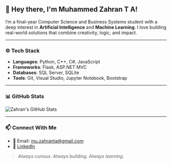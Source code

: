 ## 👋 Hey there, I'm Muhammed Zahran T A!

I’m a final-year Computer Science and Business Systems student with a deep interest in **Artificial Intelligence** and **Machine Learning**. I love building real-world solutions that combine creativity, logic, and impact.

---


### ⚙️ Tech Stack

- **Languages**: Python, C++, C#, JavaScript
- **Frameworks**: Flask, ASP.NET MVC
- **Databases**: SQL Server, SQLite
- **Tools**: Git, Visual Studio, Jupyter Notebook, Bootstrap

---

### 📊 GitHub Stats

![Zahran's GitHub Stats](https://github-readme-stats.vercel.app/api?username=zahran445&show_icons=true&theme=radical)

---

### 📫 Connect With Me

- 📧 Email: mu.zahranta@gmail.com 
- 💼 [LinkedIn](https://www.linkedin.com/in/muhammedzahranta) 

> *Always curious. Always building. Always learning.*


